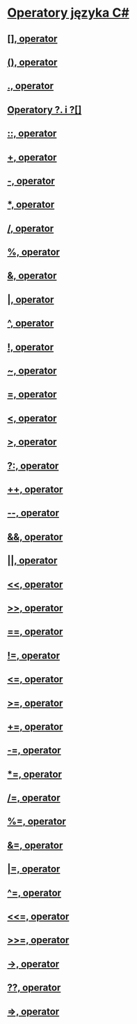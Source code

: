 # [Operatory języka C#](index.md)
## [[], operator](index-operator.md)
## [(), operator](invocation-operator.md)
## [., operator](member-access-operator.md)
## [Operatory ?. i ?[]](null-conditional-operators.md)
## [::, operator](namespace-alias-qualifer.md)
## [+, operator](addition-operator.md)
## [-, operator](subtraction-operator.md)
## [*, operator](multiplication-operator.md)
## [/, operator](division-operator.md)
## [%, operator](modulus-operator.md)
## [&, operator](and-operator.md)
## [|, operator](or-operator.md)
## [^, operator](xor-operator.md)
## [!, operator](logical-negation-operator.md)
## [~, operator](bitwise-complement-operator.md)
## [=, operator](assignment-operator.md)
## [<, operator](less-than-operator.md)
## [>, operator](greater-than-operator.md)
## [?:, operator](conditional-operator.md)
## [++, operator](increment-operator.md)
## [--, operator](decrement-operator.md)
## [&&, operator](conditional-and-operator.md)
## [||, operator](conditional-or-operator.md)
## [<<, operator](left-shift-operator.md)
## [>>, operator](right-shift-operator.md)
## [==, operator](equality-comparison-operator.md)
## [!=, operator](not-equal-operator.md)
## [<=, operator](less-than-equal-operator.md)
## [>=, operator](greater-than-equal-operator.md)
## [+=, operator](addition-assignment-operator.md)
## [-=, operator](subtraction-assignment-operator.md)
## [*=, operator](multiplication-assignment-operator.md)
## [/=, operator](division-assignment-operator.md)
## [%=, operator](modulus-assignment-operator.md)
## [&=, operator](and-assignment-operator.md)
## [|=, operator](or-assignment-operator.md)
## [^=, operator](xor-assignment-operator.md)
## [<<=, operator](left-shift-assignment-operator.md)
## [>>=, operator](right-shift-assignment-operator.md)
## [->, operator](dereference-operator.md)
## [??, operator](null-coalescing-operator.md)
## [=>, operator](lambda-operator.md)

